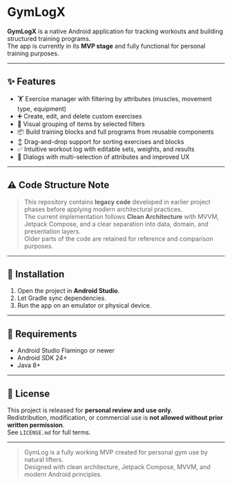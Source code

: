 # GymLogX

**GymLogX** is a native Android application for tracking workouts and building structured training programs.  
The app is currently in its **MVP stage** and fully functional for personal training purposes.

---

## ✨ Features

- 🏋️ Exercise manager with filtering by attributes (muscles, movement type, equipment)
- ➕ Create, edit, and delete custom exercises
- 🧠 Visual grouping of items by selected filters
- 📦 Build training blocks and full programs from reusable components
- ↕️ Drag-and-drop support for sorting exercises and blocks
- ✅ Intuitive workout log with editable sets, weights, and results
- 🔘 Dialogs with multi-selection of attributes and improved UX

---

## ⚠️ Code Structure Note

> This repository contains **legacy code** developed in earlier project phases before applying modern architectural practices.  
> The current implementation follows **Clean Architecture** with MVVM, Jetpack Compose, and a clear separation into data, domain, and presentation layers.  
> Older parts of the code are retained for reference and comparison purposes.

---

## 🚀 Installation

1. Open the project in **Android Studio**.
2. Let Gradle sync dependencies.
3. Run the app on an emulator or physical device.

---

## 📱 Requirements

- Android Studio Flamingo or newer
- Android SDK 24+
- Java 8+

---

## 📄 License

This project is released for **personal review and use only**.  
Redistribution, modification, or commercial use is **not allowed without prior written permission**.  
See `LICENSE.md` for full terms.

---

> GymLog is a fully working MVP created for personal gym use by natural lifters.  
> Designed with clean architecture, Jetpack Compose, MVVM, and modern Android principles.
